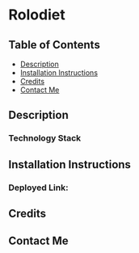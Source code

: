 # Rolodiet

## Table of Contents
  - [Description](#description)
  - [Installation Instructions](#installation-instructions)
  - [Credits](#credits)
  - [Contact Me](#contact-me)
  
## Description

### Technology Stack

## Installation Instructions

### Deployed Link:

## Credits

## Contact Me

